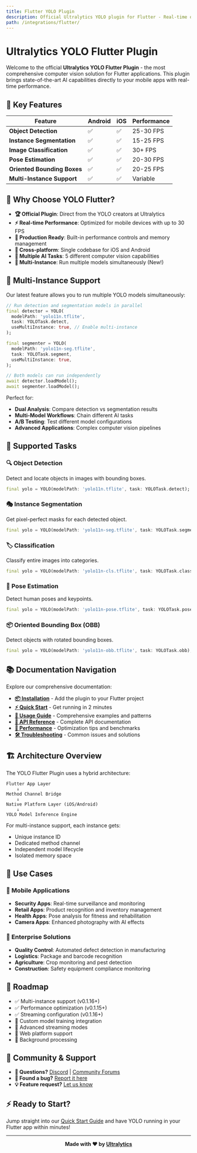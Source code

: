 ```yaml
---
title: Flutter YOLO Plugin
description: Official Ultralytics YOLO plugin for Flutter - Real-time object detection, segmentation, and pose estimation
path: /integrations/flutter/
---
```


# Ultralytics YOLO Flutter Plugin

Welcome to the official **Ultralytics YOLO Flutter Plugin** - the most comprehensive computer vision solution for Flutter applications. This plugin brings state-of-the-art AI capabilities directly to your mobile apps with real-time performance.

## 🚀 Key Features

| Feature                     | Android | iOS | Performance |
| --------------------------- | ------- | --- | ----------- |
| **Object Detection**        | ✅      | ✅  | 25-30 FPS   |
| **Instance Segmentation**   | ✅      | ✅  | 15-25 FPS   |
| **Image Classification**    | ✅      | ✅  | 30+ FPS     |
| **Pose Estimation**         | ✅      | ✅  | 20-30 FPS   |
| **Oriented Bounding Boxes** | ✅      | ✅  | 20-25 FPS   |
| **Multi-Instance Support**  | ✅      | ✅  | Variable    |

## 🎯 Why Choose YOLO Flutter?

- **🏆 Official Plugin**: Direct from the YOLO creators at Ultralytics
- **⚡ Real-time Performance**: Optimized for mobile devices with up to 30 FPS
- **🔧 Production Ready**: Built-in performance controls and memory management
- **📱 Cross-platform**: Single codebase for iOS and Android
- **🎨 Multiple AI Tasks**: 5 different computer vision capabilities
- **🔀 Multi-Instance**: Run multiple models simultaneously (New!)

## 🌟 Multi-Instance Support

Our latest feature allows you to run multiple YOLO models simultaneously:

```dart
// Run detection and segmentation models in parallel
final detector = YOLO(
  modelPath: 'yolo11n.tflite',
  task: YOLOTask.detect,
  useMultiInstance: true, // Enable multi-instance
);

final segmenter = YOLO(
  modelPath: 'yolo11n-seg.tflite',
  task: YOLOTask.segment,
  useMultiInstance: true,
);

// Both models can run independently
await detector.loadModel();
await segmenter.loadModel();
```

Perfect for:

- **Dual Analysis**: Compare detection vs segmentation results
- **Multi-Model Workflows**: Chain different AI tasks
- **A/B Testing**: Test different model configurations
- **Advanced Applications**: Complex computer vision pipelines

## 🎨 Supported Tasks

### 🔍 Object Detection

Detect and locate objects in images with bounding boxes.

```dart
final yolo = YOLO(modelPath: 'yolo11n.tflite', task: YOLOTask.detect);
```

### 🎭 Instance Segmentation

Get pixel-perfect masks for each detected object.

```dart
final yolo = YOLO(modelPath: 'yolo11n-seg.tflite', task: YOLOTask.segment);
```

### 🏷️ Classification

Classify entire images into categories.

```dart
final yolo = YOLO(modelPath: 'yolo11n-cls.tflite', task: YOLOTask.classify);
```

### 🤸 Pose Estimation

Detect human poses and keypoints.

```dart
final yolo = YOLO(modelPath: 'yolo11n-pose.tflite', task: YOLOTask.pose);
```

### 📦 Oriented Bounding Box (OBB)

Detect objects with rotated bounding boxes.

```dart
final yolo = YOLO(modelPath: 'yolo11n-obb.tflite', task: YOLOTask.obb);
```

## 📚 Documentation Navigation

Explore our comprehensive documentation:

- **[📦 Installation](install.md)** - Add the plugin to your Flutter project
- **[⚡ Quick Start](quickstart.md)** - Get running in 2 minutes
- **[📖 Usage Guide](usage.md)** - Comprehensive examples and patterns
- **[🔧 API Reference](api.md)** - Complete API documentation
- **[🚀 Performance](performance.md)** - Optimization tips and benchmarks
- **[🛠️ Troubleshooting](troubleshooting.md)** - Common issues and solutions

## 🏗️ Architecture Overview

The YOLO Flutter Plugin uses a hybrid architecture:

```
Flutter App Layer
    ↓
Method Channel Bridge
    ↓
Native Platform Layer (iOS/Android)
    ↓
YOLO Model Inference Engine
```

For multi-instance support, each instance gets:

- Unique instance ID
- Dedicated method channel
- Independent model lifecycle
- Isolated memory space

## 🎯 Use Cases

### 📱 Mobile Applications

- **Security Apps**: Real-time surveillance and monitoring
- **Retail Apps**: Product recognition and inventory management
- **Health Apps**: Pose analysis for fitness and rehabilitation
- **Camera Apps**: Enhanced photography with AI effects

### 🏢 Enterprise Solutions

- **Quality Control**: Automated defect detection in manufacturing
- **Logistics**: Package and barcode recognition
- **Agriculture**: Crop monitoring and pest detection
- **Construction**: Safety equipment compliance monitoring

## 🔮 Roadmap

- ✅ Multi-instance support (v0.1.16+)
- ✅ Performance optimization (v0.1.15+)
- ✅ Streaming configuration (v0.1.16+)
- 🔄 Custom model training integration
- 🔄 Advanced streaming modes
- 🔄 Web platform support
- 🔄 Background processing

## 🤝 Community & Support

- **💬 Questions?** [Discord](https://discord.com/invite/ultralytics) | [Community Forums](https://community.ultralytics.com/)
- **🐛 Found a bug?** [Report it here](https://github.com/ultralytics/yolo-flutter-app/issues/new)
- **💡 Feature request?** [Let us know](https://github.com/ultralytics/yolo-flutter-app/discussions)

## ⚡ Ready to Start?

Jump straight into our [Quick Start Guide](quickstart.md) and have YOLO running in your Flutter app within minutes!

---

<div align="center">
<strong>Made with ❤️ by <a href="https://www.ultralytics.com/">Ultralytics</a></strong>
</div>

